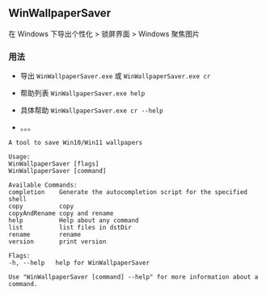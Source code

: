## WinWallpaperSaver

在 Windows 下导出个性化 > 锁屏界面 > Windows 聚焦图片

### 用法

- 导出 `WinWallpaperSaver.exe` 或 `WinWallpaperSaver.exe cr`

- 帮助列表 `WinWallpaperSaver.exe help`

- 具体帮助  `WinWallpaperSaver.exe cr --help`

- 。。。

```
A tool to save Win10/Win11 wallpapers

Usage:
WinWallpaperSaver [flags]
WinWallpaperSaver [command]

Available Commands:
completion    Generate the autocompletion script for the specified shell
copy          copy
copyAndRename copy and rename
help          Help about any command
list          list files in dstDir
rename        rename
version       print version

Flags:
-h, --help   help for WinWallpaperSaver

Use "WinWallpaperSaver [command] --help" for more information about a command.
```

